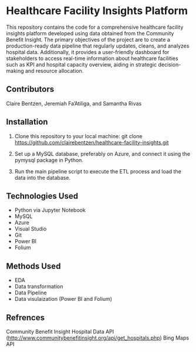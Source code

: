 # Healthcare Facility Insights Platform 
This repository contains the code for a comprehensive healthcare facility insights platform developed using data obtained from the Community Benefit Insight. The primary objectives of the project are to create a production-ready data pipeline that regularly updates, cleans, and analyzes hospital data. Additionally, it provides a user-friendly dashboard for stakeholders to access real-time information about healthcare facilities such as KPI and hospital capacity overview, aiding in strategic decision-making and resource allocation.

## Contributors 
Claire Bentzen, Jeremiah Fa’Atiliga, and Samantha Rivas

## Installation 
1. Clone this repository to your local machine:
   git clone https://github.com/clairebentzen/healthcare-facility-insights.git

2. Set up a MySQL database, preferably on Azure, and connect it using the pymysql package in Python.
   
3. Run the main pipeline script to execute the ETL process and load the data into the database.

## Technologies Used 
- Python via Jupyter Notebook
- MySQL
- Azure
- Visual Studio
- Git
- Power BI
- Folium 

## Methods Used 
- EDA
- Data transformation
- Data Pipeline
- Data visulaization (Power BI and Folium)

## Refrences
Community Benefit Insight Hospital Data API (http://www.communitybenefitinsight.org/api/get_hospitals.php)
Bing Maps API
